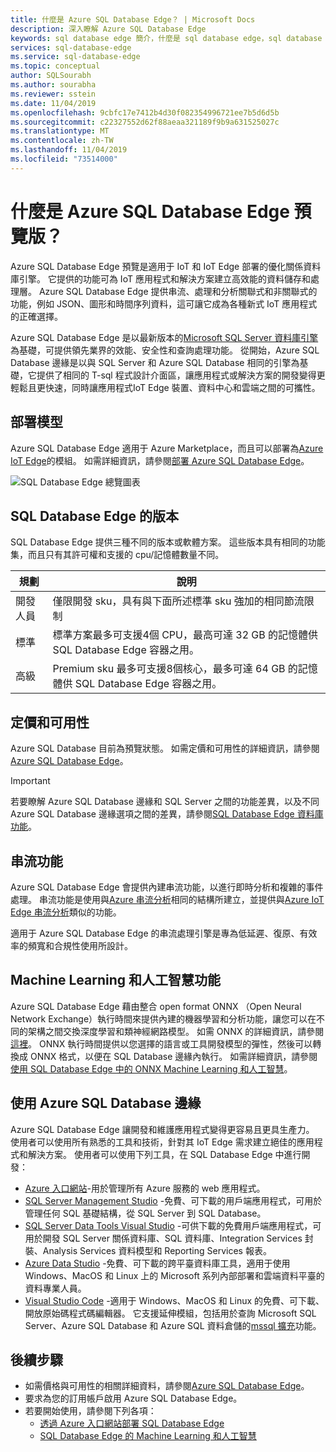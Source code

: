 ```yaml
---
title: 什麼是 Azure SQL Database Edge？ | Microsoft Docs
description: 深入瞭解 Azure SQL Database Edge
keywords: sql database edge 簡介，什麼是 sql database edge，sql database edge 總覽
services: sql-database-edge
ms.service: sql-database-edge
ms.topic: conceptual
author: SQLSourabh
ms.author: sourabha
ms.reviewer: sstein
ms.date: 11/04/2019
ms.openlocfilehash: 9cbfc17e7412b4d30f082354996721ee7b5d6d5b
ms.sourcegitcommit: c22327552d62f88aeaa321189f9b9a631525027c
ms.translationtype: MT
ms.contentlocale: zh-TW
ms.lasthandoff: 11/04/2019
ms.locfileid: "73514000"
---
```

# <a name="what-is-azure-sql-database-edge-preview"></a>什麼是 Azure SQL Database Edge 預覽版？

Azure SQL Database Edge 預覽是適用于 IoT 和 IoT Edge 部署的優化關係資料庫引擎。 它提供的功能可為 IoT 應用程式和解決方案建立高效能的資料儲存和處理層。 Azure SQL Database Edge 提供串流、處理和分析關聯式和非關聯式的功能，例如 JSON、圖形和時間序列資料，這可讓它成為各種新式 IoT 應用程式的正確選擇。

Azure SQL Database Edge 是以最新版本的[Microsoft SQL Server 資料庫引擎](/sql/sql-server/sql-server-technical-documentation?toc=/azure/sql-database-edge/toc.json)為基礎，可提供領先業界的效能、安全性和查詢處理功能。 從開始，Azure SQL Database 邊緣是以與 SQL Server 和 Azure SQL Database 相同的引擎為基礎，它提供了相同的 T-sql 程式設計介面區，讓應用程式或解決方案的開發變得更輕鬆且更快速，同時讓應用程式IoT Edge 裝置、資料中心和雲端之間的可攜性。

## <a name="deployment-models"></a>部署模型

Azure SQL Database Edge 適用于 Azure Marketplace，而且可以部署為[Azure IoT Edge](../iot-edge/about-iot-edge.md)的模組。 如需詳細資訊，請參閱[部署 Azure SQL Database Edge](deploy-portal.md)。<br>

![SQL Database Edge 總覽圖表](media/overview/overview.png)

## <a name="editions-of-sql-database-edge"></a>SQL Database Edge 的版本

SQL Database Edge 提供三種不同的版本或軟體方案。 這些版本具有相同的功能集，而且只有其許可權和支援的 cpu/記憶體數量不同。

   |**規劃**  |**說明**  |
   |---------|---------|
   |開發人員  |  僅限開發 sku，具有與下面所述標準 sku 強加的相同節流限制 |
   |標準   |  標準方案最多可支援4個 CPU，最高可達 32 GB 的記憶體供 SQL Database Edge 容器之用。 |
   |高級    |  Premium sku 最多可支援8個核心，最多可達 64 GB 的記憶體供 SQL Database Edge 容器之用。 |

## <a name="pricing-and-availability"></a>定價和可用性

Azure SQL Database 目前為預覽狀態。 如需定價和可用性的詳細資訊，請參閱[Azure SQL Database Edge](https://azure.microsoft.com/services/sql-database-edge/)。

> [!IMPORTANT]
> 若要瞭解 Azure SQL Database 邊緣和 SQL Server 之間的功能差異，以及不同 Azure SQL Database 邊緣選項之間的差異，請參閱[SQL Database Edge 資料庫功能](https://azure.microsoft.com/services/sql-database-edge/)。

## <a name="streaming-capabilities"></a>串流功能  

Azure SQL Database Edge 會提供內建串流功能，以進行即時分析和複雜的事件處理。 串流功能是使用與[Azure 串流分析](../stream-analytics/stream-analytics-introduction.md)相同的結構所建立，並提供與[Azure IoT Edge 串流分析](../stream-analytics/stream-analytics-edge.md)類似的功能。

適用于 Azure SQL Database Edge 的串流處理引擎是專為低延遲、復原、有效率的頻寬和合規性使用所設計。

## <a name="machine-learning-and-artificial-intelligence-capabilities"></a>Machine Learning 和人工智慧功能

Azure SQL Database Edge 藉由整合 open format ONNX （Open Neural Network Exchange）執行時間來提供內建的機器學習和分析功能，讓您可以在不同的架構之間交換深度學習和類神經網路模型。 如需 ONNX 的詳細資訊，請參閱[這裡](https://onnx.ai/)。 ONNX 執行時間提供以您選擇的語言或工具開發模型的彈性，然後可以轉換成 ONNX 格式，以便在 SQL Database 邊緣內執行。 如需詳細資訊，請參閱[使用 SQL Database Edge 中的 ONNX Machine Learning 和人工智慧](onnx-overview.md)。

## <a name="working-with-azure-sql-database-edge"></a>使用 Azure SQL Database 邊緣

Azure SQL Database Edge 讓開發和維護應用程式變得更容易且更具生產力。 使用者可以使用所有熟悉的工具和技術，針對其 IoT Edge 需求建立絕佳的應用程式和解決方案。 使用者可以使用下列工具，在 SQL Database Edge 中進行開發：

- [Azure 入口網站](https://portal.azure.com/)-用於管理所有 Azure 服務的 web 應用程式。
- [SQL Server Management Studio](/sql/ssms/download-sql-server-management-studio-ssms/) -免費、可下載的用戶端應用程式，可用於管理任何 SQL 基礎結構，從 SQL Server 到 SQL Database。
- [SQL Server Data Tools Visual Studio](/sql/ssdt/download-sql-server-data-tools-ssdt/) -可供下載的免費用戶端應用程式，可用於開發 SQL Server 關係資料庫、SQL 資料庫、Integration Services 封裝、Analysis Services 資料模型和 Reporting Services 報表。
- [Azure Data Studio](/sql/azure-data-studio/what-is/) -免費、可下載的跨平臺資料庫工具，適用于使用 Windows、MacOS 和 Linux 上的 Microsoft 系列內部部署和雲端資料平臺的資料專業人員。
- [Visual Studio Code](https://code.visualstudio.com/docs) -適用于 Windows、MacOS 和 Linux 的免費、可下載、開放原始碼程式碼編輯器。 它支援延伸模組，包括用於查詢 Microsoft SQL Server、Azure SQL Database 和 Azure SQL 資料倉儲的[mssql 擴充](https://aka.ms/mssql-marketplace)功能。


## <a name="next-steps"></a>後續步驟

- 如需價格與可用性的相關詳細資料，請參閱[Azure SQL Database Edge](https://azure.microsoft.com/services/sql-database-edge/)。
- 要求為您的訂用帳戶啟用 Azure SQL Database Edge。
- 若要開始使用，請參閱下列各項：
  - [透過 Azure 入口網站部署 SQL Database Edge](deploy-portal.md)
  - [SQL Database Edge 的 Machine Learning 和人工智慧](onnx-overview.md)
